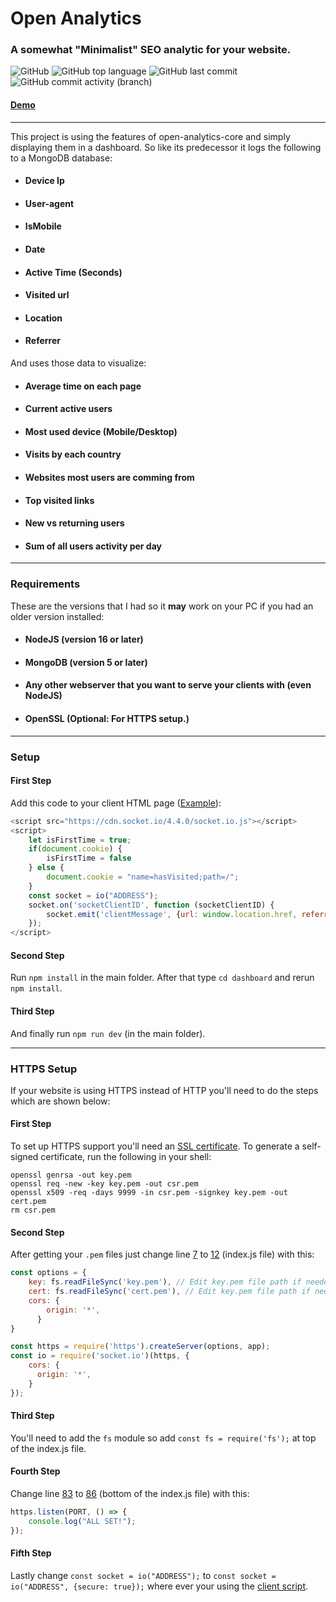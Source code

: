# Open Analytics

### A somewhat "Minimalist" SEO analytic for your website.
![GitHub](https://img.shields.io/github/license/Daniel31x13/open-analytics)  ![GitHub top language](https://img.shields.io/github/languages/top/daniel31x13/open-analytics)  ![GitHub last commit](https://img.shields.io/github/last-commit/daniel31x13/open-analytics)  ![GitHub commit activity (branch)](https://img.shields.io/github/commit-activity/m/Daniel31x13/open-analytics)

#### [Demo](https://open-analytics-demo.herokuapp.com/)
---
This project is using the features of open-analytics-core and simply displaying them in a dashboard.
So like its predecessor it logs the following to a MongoDB database:
- #### Device Ip
- #### User-agent
- #### IsMobile
- #### Date
- #### Active Time (Seconds)
- #### Visited url
- #### Location
- #### Referrer

And uses those data to visualize:
- #### Average time on each page
- #### Current active users
- #### Most used device (Mobile/Desktop)
- #### Visits by each country
- #### Websites most users are comming from
- #### Top visited links
- #### New vs returning users
- #### Sum of all users activity per day

------------
### Requirements
These are the versions that I had so it **may** work on your PC if you had an older version installed:
- #### NodeJS (version 16 or later)
- #### MongoDB (version 5 or later)
- #### Any other webserver that you want to serve your clients with (even NodeJS)
- #### OpenSSL (Optional: For HTTPS setup.)

------------
### Setup

#### First Step
Add this code to your client HTML page ([Example](assets/clientExample.html "Example")):

```javascript
<script src="https://cdn.socket.io/4.4.0/socket.io.js"></script>
<script>
    let isFirstTime = true;
    if(document.cookie) {
    	isFirstTime = false
    } else {
        document.cookie = "name=hasVisited;path=/";
    }
    const socket = io("ADDRESS");
    socket.on('socketClientID', function (socketClientID) {
        socket.emit('clientMessage', {url: window.location.href, referrer: document.referrer, isFirstVisit: isFirstTime});
    });
</script>
```

#### Second Step
Run `npm install` in the main folder.
After that type `cd dashboard` and rerun `npm install`.
#### Third Step
And finally run `npm run dev` (in the main folder).

------------

### HTTPS Setup
If your website is using HTTPS instead of HTTP you'll need to do the steps which are shown below:
#### First Step
To set up HTTPS support you'll need an [SSL certificate](https://nodejs.org/en/knowledge/HTTP/servers/how-to-create-a-HTTPS-server/ "SSL certificate").
To generate a self-signed certificate, run the following in your shell:

    openssl genrsa -out key.pem
    openssl req -new -key key.pem -out csr.pem
    openssl x509 -req -days 9999 -in csr.pem -signkey key.pem -out cert.pem
    rm csr.pem
    
#### Second Step
After getting your `.pem` files just change line [7](https://github.com/Daniel31x13/open-analytics/blob/14aa0a39bd2af7f432d7a0c044b4af3fbd781058/index.js#L7) to [12](https://github.com/Daniel31x13/open-analytics/blob/14aa0a39bd2af7f432d7a0c044b4af3fbd781058/index.js#L12) (index.js file) with this: 

```javascript
const options = {
    key: fs.readFileSync('key.pem'), // Edit key.pem file path if needed (Default: Main folder)
    cert: fs.readFileSync('cert.pem'), // Edit key.pem file path if needed (Default: Main folder)
    cors: {
        origin: '*',
      }
}

const https = require('https').createServer(options, app);
const io = require('socket.io')(https, {
    cors: {
      origin: '*',
    }
});
```
#### Third Step
You'll need to add the `fs` module so add `const fs = require('fs');` at top of the index.js file.

#### Fourth Step
Change line [83](https://github.com/Daniel31x13/open-analytics/blob/14aa0a39bd2af7f432d7a0c044b4af3fbd781058/index.js#L83) to [86](https://github.com/Daniel31x13/open-analytics/blob/14aa0a39bd2af7f432d7a0c044b4af3fbd781058/index.js#L86) (bottom of the index.js file) with this:

```javascript
https.listen(PORT, () => {
    console.log("ALL SET!");
});
```

#### Fifth Step
Lastly change `const socket = io("ADDRESS");` to `const socket = io("ADDRESS", {secure: true});` where ever your using the [client script](assets/clientExample.html "client script").
